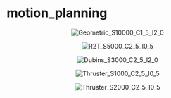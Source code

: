 # motion_planning

<p align="center">
  <img src="./Geometric_S10000_C1_5_I2_0.gif" alt="Geometric_S10000_C1_5_I2_0">
</p>

<p align="center">
  <img src="./R2T_S5000_C2_5_I0_5.gif" alt="R2T_S5000_C2_5_I0_5">
</p>

<p align="center">
  <img src="./Dubins_S3000_C2_5_I2_0.gif" alt="Dubins_S3000_C2_5_I2_0">
</p>

<p align="center">
  <img src="./Thruster_S1000_C2_5_I0_5.gif" alt="Thruster_S1000_C2_5_I0_5">
</p>

<p align="center">
  <img src="./Thruster_S2000_C2_5_I0_5.gif" alt="Thruster_S2000_C2_5_I0_5">
</p>
